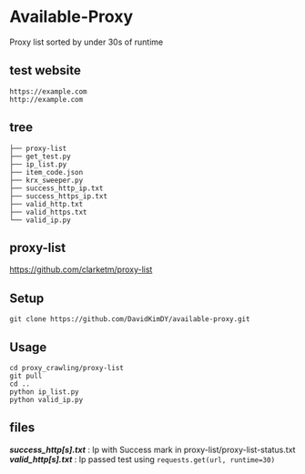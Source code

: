 # Available-Proxy
Proxy list sorted by under 30s of runtime

## test website
`https://example.com` <br>
`http://example.com`

## tree
```
├── proxy-list
├── get_test.py
├── ip_list.py
├── item_code.json
├── krx_sweeper.py
├── success_http_ip.txt
├── success_https_ip.txt
├── valid_http.txt
├── valid_https.txt
└── valid_ip.py
```
## proxy-list
https://github.com/clarketm/proxy-list
  
## Setup
```
git clone https://github.com/DavidKimDY/available-proxy.git
```

## Usage
```
cd proxy_crawling/proxy-list
git pull
cd ..
python ip_list.py
python valid_ip.py
```

## files
***success_http[s].txt*** : Ip with Success mark in proxy-list/proxy-list-status.txt <br>
***valid_http[s].txt*** : Ip passed test using `requests.get(url, runtime=30)`
